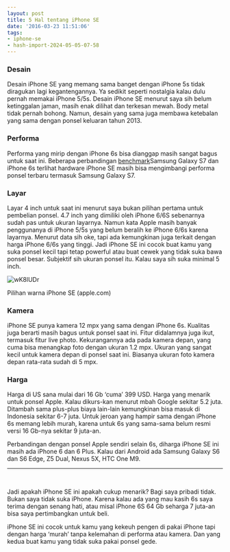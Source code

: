 ```yaml
---
layout: post
title: 5 Hal tentang iPhone SE
date: '2016-03-23 11:51:06'
tags:
- iphone-se
- hash-import-2024-05-05-07-58
---
```


### Desain

Desain iPhone SE yang memang sama banget dengan iPhone 5s tidak diragukan lagi kegantengannya. Ya sedikit seperti nostalgia kalau dulu pernah memakai iPhone 5/5s. Desain iPhone SE menurut saya sih belum ketinggalan jaman, masih enak dilihat dan terkesan mewah. Body metal tidak pernah bohong. Namun, desain yang sama juga membawa ketebalan yang sama dengan ponsel keluaran tahun 2013.

### Performa

Performa yang mirip dengan iPhone 6s bisa dianggap masih sangat bagus untuk saat ini. Beberapa perbandingan [benchmark](http://www.merriam-webster.com/dictionary/benchmark)Samsung Galaxy S7 dan iPhone 6s terlihat hardware iPhone SE masih bisa mengimbangi performa ponsel terbaru termasuk Samsung Galaxy S7.

### Layar

Layar 4 inch untuk saat ini menurut saya bukan pilihan pertama untuk pembelian ponsel. 4.7 inch yang dimiliki oleh iPhone 6/6S sebenarnya sudah pas untuk ukuran layarnya. Namun kata Apple masih banyak penggunanya di iPhone 5/5s yang belum beralih ke iPhone 6/6s karena layarnya. Menurut data sih oke, tapi ada kemungkinan juga terkait dengan harga iPhone 6/6s yang tinggi. Jadi iPhone SE ini cocok buat kamu yang suka ponsel kecil tapi tetap powerful atau buat cewek yang tidak suka bawa ponsel besar. Subjektif sih ukuran ponsel itu. Kalau saya sih suka minimal 5 inch.

 ![wK8lUDr](https://i1.wp.com/104.199.202.96/wp-content/uploads/2016/03/wK8lUDr.jpg?resize=528%2C260)

Pilihan warna iPhone SE (apple.com)

### Kamera

iPhone SE punya kamera 12 mpx yang sama dengan iPhone 6s. Kualitas juga berarti masih bagus untuk ponsel saat ini. Fitur didalamnya juga ikut, termasuk fitur live photo. Kekurangannya ada pada kamera depan, yang cuma bisa menangkap foto dengan ukuran 1.2 mpx. Ukuran yang sangat kecil untuk kamera depan di ponsel saat ini. Biasanya ukuran foto kamera depan rata-rata sudah di 5 mpx.

### Harga

Harga di US sana mulai dari 16 Gb ‘cuma’ 399 USD. Harga yang menarik untuk ponsel Apple. Kalau dikurs-kan menurut mbah Google sekitar 5.2 juta. Ditambah sama plus-plus biaya lain-lain kemungkinan bisa masuk di Indonesia sekitar 6-7 juta. Untuk jeroan yang hampir sama dengan iPhone 6s memang lebih murah, karena untuk 6s yang sama-sama belum resmi versi 16 Gb-nya sekitar 9 juta-an.

Perbandingan dengan ponsel Apple sendiri selain 6s, diharga iPhone SE ini masih ada iPhone 6 dan 6 Plus. Kalau dari Android ada Samsung Galaxy S6 dan S6 Edge, Z5 Dual, Nexus 5X, HTC One M9.

* * *

&nbsp;

Jadi apakah iPhone SE ini apakah cukup menarik? Bagi saya pribadi tidak. Bukan saya tidak suka iPhone. Karena kalau ada yang mau kasih 6s saya terima dengan senang hati, atau misal iPhone 6S 64 Gb seharga 7 juta-an bisa saya pertimbangkan untuk beli.

iPhone SE ini cocok untuk kamu yang kekeuh pengen di pakai iPhone tapi dengan harga ‘murah’ tanpa kelemahan di performa atau kamera. Dan yang kedua buat kamu yang tidak suka pakai ponsel gede.

<!--kg-card-end: html-->